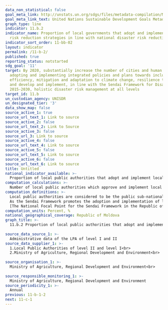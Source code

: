 ```yaml
---
data_non_statistical: false
goal_meta_link: http://unstats.un.org/sdgs/files/metadata-compilation/Metadata-Goal-11.pdf
goal_meta_link_text: United Nations Sustainable Development Goals Metadata (pdf 2066kB)
graph_type: line
indicator: 11.b.2
indicator_name: Proportion of local governments that adopt and implement local disaster
  risk reduction strategies in line with national disaster risk reduction strategies
indicator_sort_order: 11-bb-02
layout: indicator
permalink: /11-b-2/
published: true
reporting_status: notstarted
sdg_goal: '11'
target: By 2020, substantially increase the number of cities and human settlements
  adopting and implementing integrated policies and plans towards inclusion, resource
  efficiency, mitigation and adaptation to climate change, resilience to disasters,
  and develop and implement, in line with the Sendai Framework for Disaster Risk Reduction
  2015-2030, holistic disaster risk management at all levels
target_id: 11.b
un_custodian_agency: UNISDR
un_designated_tier: '3'
data_show_map: false
source_active_1: true
source_url_text_1: Link to source
source_active_2: false
source_url_text_2: Link to Source
source_active_3: false
source_url_3: Link to source
source_active_4: false
source_url_text_4: Link to source
source_active_5: false
source_url_text_5: Link to source
source_active_6: false
source_url_text_6: Link to source
title: Untitled
national_indicator_available: >-
  Proportion of local public authorities that adopt and implement local disaster risk reduction strategies in line with national disaster risk reduction strategies
computation_calculations: >-
  Number of local public authorities which approve and implement local DRR strategies in line with the national DRR strategy / total number of local administrations in the country *100.
computation_definitions: >-
  Local public authorities are considered to be the public sub-national administrations, which have the responsibility to develop the local strategy for disaster risk reduction.<br> 
  As the Sendai Framework promotes the adoption and implementation of local DRR strategies in every local authority, the national indicator will consider the LPA of the II level (rayon) and I level (commune)  <br> 
  [The National Focal Point for the Sendai Framework in the Republic of Moldova](https://www.preventionweb.net/english/countries/europe/mda/) is the MARDE
computation_units: Percent, %
national_geographical_coverage: Republic of Moldova
graph_title: >-
  11.b.2 Proportion of local public authorities that adopt and implement local disaster risk reduction strategies in line with national disaster risk reduction strategies <br> 
  
source_data_source_1: >-
  Administrative data of the LPA of level I and II 
source_data_supplier_1: >-
  1.Local Public Authorities of level II and level I<br> 
  2.Ministry of Agriculture, Regional Development and Environment<br> 
  
source_organisation_1: >-
  Ministry of Agriculture, Regional Development and Environment<br> 
  
source_responsible_monitoring_1: >-
  Ministry of Agriculture, Regional Development and Environment
source_periodicity_1: >-
  Annual
previous: 11-b-1-2
next: 11-c-1
---
```

